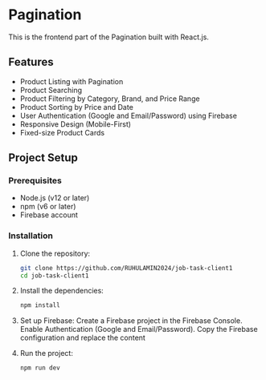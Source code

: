 # Pagination

This is the frontend part of the Pagination built with React.js.

## Features

- Product Listing with Pagination
- Product Searching
- Product Filtering by Category, Brand, and Price Range
- Product Sorting by Price and Date
- User Authentication (Google and Email/Password) using Firebase
- Responsive Design (Mobile-First)
- Fixed-size Product Cards

## Project Setup

### Prerequisites

- Node.js (v12 or later)
- npm (v6 or later)
- Firebase account

### Installation

1. Clone the repository:
   ```bash
   git clone https://github.com/RUHULAMIN2024/job-task-client1
   cd job-task-client1


2. Install the dependencies:
    ```bash
    npm install

3. Set up Firebase:
Create a Firebase project in the Firebase Console.
Enable Authentication (Google and Email/Password).
Copy the Firebase configuration and replace the content

4. Run the project:
    ```bash
    npm run dev
